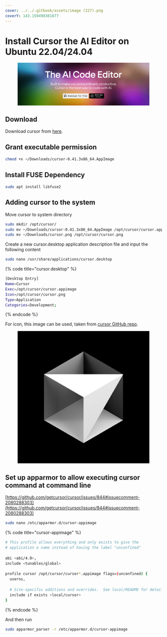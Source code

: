 ```yaml
---
cover: ../../.gitbook/assets/image (227).png
coverY: 143.150498381877
---
```


# Install Cursor the AI Editor on Ubuntu 22.04/24.04

<figure><img src="../../.gitbook/assets/image (227).png" alt=""><figcaption></figcaption></figure>

## Download

Download cursor from [here](https://www.cursor.com/).



## Grant executable permission

```bash
chmod +x ~/Downloads/cursor-0.41.3x86_64.AppImage
```



## Install FUSE Dependency

```bash
sudo apt install libfuse2
```



## Adding cursor to the system

Move cursor to system directory

```bash
sudo mkdir /opt/cursor/
sudo mv ~/Downloads/cursor-0.41.3x86_64.AppImage /opt/cursor/cursor.appimage
sudo mv ~/Downloads/cursor.png /opt/cursor/cursor.png
```



Create a new cursor.desktop application description file and input the following content

```bash
sudo nano /usr/share/applications/cursor.desktop
```

{% code title="cursor.desktop" %}
```bash
[Desktop Entry]
Name=Cursor
Exec=/opt/cursor/cursor.appimage
Icon=/opt/cursor/cursor.png
Type=Application
Categories=Development;

```
{% endcode %}



For icon, this image can be used, taken from [cursor GitHub repo](https://github.com/getcursor/cursor).

<figure><img src="../../.gitbook/assets/cursor.png" alt=""><figcaption></figcaption></figure>



## Set up apparmor to allow executing cursor command at command line

[https://github.com/getcursor/cursor/issues/844#issuecomment-2080288303](https://github.com/getcursor/cursor/issues/844#issuecomment-2080288303)



```bash
sudo nano /etc/apparmor.d/cursor-appimage
```

{% code title="cursor-appimage" %}
```bash
# This profile allows everything and only exists to give the
# application a name instead of having the label "unconfined"

abi <abi/4.0>,
include <tunables/global>

profile cursor /opt/cursor/cursor*.appimage flags=(unconfined) {
  userns,

  # Site-specific additions and overrides.  See local/README for details.
  include if exists <local/cursor>
}
```
{% endcode %}



And then run

```bash
sudo apparmor_parser -r /etc/apparmor.d/cursor-appimage
```





